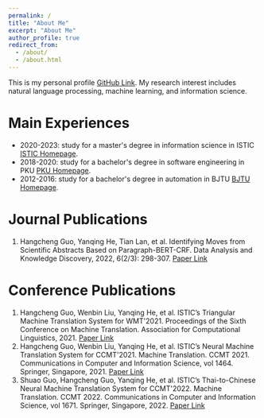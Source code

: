 ```yaml
---
permalink: /
title: "About Me"
excerpt: "About Me"
author_profile: true
redirect_from: 
  - /about/
  - /about.html
---
```


This is my personal profile [GitHub Link](https://thomasghc.github.io/). My research interest includes natural language processing, machine learning, and information science.

Main Experiences
======
  - 2020-2023:  study for a master's degree in information science in ISTIC [ISTIC Homepage](https://www.istic.ac.cn/).
  - 2018-2020:  study for a bachelor's degree in software engineering in PKU [PKU Homepage](https://www.pku.edu.cn/).
  - 2012-2016:  study for a bachelor's degree in automation in BJTU [BJTU Homepage](https://bjtu.edu.cn/).

Journal Publications
======
1. Hangcheng Guo, Yanqing He, Tian Lan, et al. Identifying Moves from Scientific Abstracts Based on Paragraph-BERT-CRF. Data Analysis and Knowledge Discovery, 2022, 6(2/3): 298-307. [Paper Link](https://manu44.magtech.com.cn/Jwk_infotech_wk3/CN/Y2022/V6/I2/3/298)

Conference Publications
======
1. Hangcheng Guo, Wenbin Liu, Yanqing He, et al. ISTIC’s Triangular Machine Translation System for WMT'2021. Proceedings of the Sixth Conference on Machine Translation. Association for Computational Linguistics, 2021. [Paper Link](https://aclanthology.org/2021.wmt-1.36/)
2. Hangcheng Guo, Wenbin Liu, Yanqing He, et al. ISTIC’s Neural Machine Translation System for CCMT'2021. Machine Translation. CCMT 2021. Communications in Computer and Information Science, vol 1464. Springer, Singapore, 2021. [Paper Link](https://doi.org/10.1007/978-981-16-7512-6_9/)
3. Shuao Guo, Hangcheng Guo, Yanqing He, et al. ISTIC’s Thai-to-Chinese Neural Machine Translation System for CCMT'2022. Machine Translation. CCMT 2022. Communications in Computer and Information Science, vol 1671. Springer, Singapore, 2022. [Paper Link](https://doi.org/10.1007/978-981-19-7960-6_16/)


